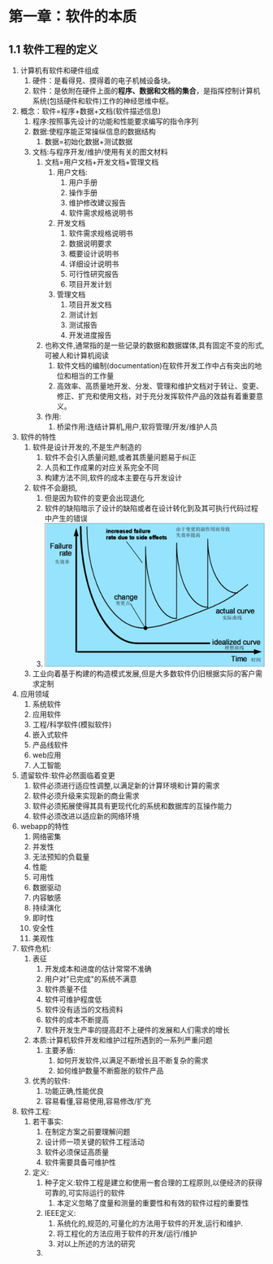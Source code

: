 # 第一章：软件的本质

## 1.1 软件工程的定义

1. 计算机有软件和硬件组成
   1. 硬件：是看得見、摸得着的电子机械设备块。
   2. 软件：是依附在硬件上面的**程序、数据和文档的集合**，是指挥控制计算机系统(包括硬件和软件)工作的神经思维中枢。
2. 概念：软件=程序+数据+文档(软件描述信息)
   1. 程序:按照事先设计的功能和性能要求编写的指令序列
   2. 数据:使程序能正常操纵信息的数据结构
      1. 数据=初始化数据+测试数据
   3. 文档:与程序开发/维护/使用有关的图文材料
      1. 文档=用户文档+开发文档+管理文档
         1. 用户文档:
            1. 用户手册
            2. 操作手册
            3. 维护修改建议报告
            4. 软件需求规格说明书
         2. 开发文档
            1. 软件需求规格说明书
            2. 数据说明要求
            3. 概要设计说明书
            4. 详细设计说明书
            5. 可行性研究报告
            6. 项目开发计划
         3. 管理文档
            1. 项目开发文档
            2. 测试计划
            3. 测试报告
            4. 开发进度报告
      2. 也称文件,通常指的是一些记录的数据和数据媒体,具有固定不变的形式,可被人和计算机阅读
         1. 软件文档的编制(documentation)在软件开发工作中占有突出的地位和相当的工作量
         2. 高效率、高质量地开发、分发、管理和维护文档对于转让、变更、修正、扩充和使用文档，对于充分发挥软件产品的效益有着重要意义。
      3. 作用:
         1. 桥梁作用:连结计算机,用户,软将管理/开发/维护人员
3. 软件的特性
   1. 软件是设计开发的,不是生产制造的
      1. 软件不会引入质量问题,或者其质量问题易于纠正
      2. 人员和工作成果的对应关系完全不同
      3. 构建方法不同,软件的成本主要在与开发设计
   2. 软件不会磨损,
      1. 但是因为软件的变更会出现退化
      2. 软件的缺陷暗示了设计的缺陷或者在设计转化到及其可执行代码过程中产生的错误
      3. ![1717141231364](image/README/1717141231364.png)
   3. 工业向着基于构建的构造模式发展,但是大多数软件仍旧根据实际的客户需求定制
4. 应用领域
   1. 系统软件
   2. 应用软件
   3. 工程/科学软件(模拟软件)
   4. 嵌入式软件
   5. 产品线软件
   6. web应用
   7. 人工智能
5. 遗留软件:软件必然面临着变更
   1. 软件必须进行适应性调整,以满足新的计算环境和计算的需求
   2. 软件必须升级来实现新的商业需求
   3. 软件必须拓展使得其具有更现代化的系统和数据库的互操作能力
   4. 软件必须改进以适应新的网络环境
6. webapp的特性
   1. 网络密集
   2. 并发性
   3. 无法预知的负载量
   4. 性能
   5. 可用性
   6. 数据驱动
   7. 内容敏感
   8. 持续演化
   9. 即时性
   10. 安全性
   11. 美观性
7. 软件危机:
   1. 表征
      1. 开发成本和进度的估计常常不准确
      2. 用户对"已完成"的系统不满意
      3. 软件质量不佳
      4. 软件可维护程度低
      5. 软件没有适当的文档资料
      6. 软件的成本不断提高
      7. 软件开发生产率的提高赶不上硬件的发展和人们需求的增长
   2. 本质:计算机软件开发和维护过程所遇到的一系列严重问题
      1. 主要矛盾:
         1. 如何开发软件,以满足不断增长且不断复杂的需求
         2. 如何维护数量不断膨胀的软件产品
   3. 优秀的软件:
      1. 功能正确,性能优良
      2. 容易看懂,容易使用,容易修改/扩充
8. 软件工程:
   1. 若干事实:
      1. 在制定方案之前要理解问题
      2. 设计师一项关键的软件工程活动
      3. 软件必须保证高质量
      4. 软件需要具备可维护性
   2. 定义:
      1. 种子定义:软件工程是建立和使用一套合理的工程原则,以便经济的获得可靠的,可实际运行的软件
         1. 本定义忽略了度量和测量的重要性和有效的软件过程的重要性
      2. IEEE定义:
         1. 系统化的,规范的,可量化的方法用于软件的开发,运行和维护.
         2. 将工程化的方法应用于软件的开发/运行/维护
         3. 对以上所述的方法的研究
      3. 
